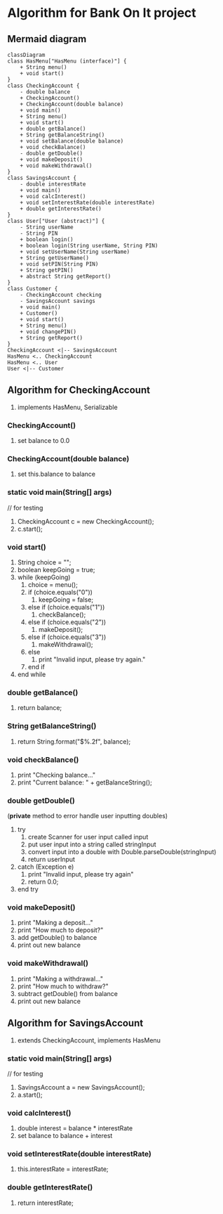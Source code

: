 # Algorithm for Bank On It project
## Mermaid diagram
```mermaid
classDiagram
class HasMenu["HasMenu (interface)"] {
    + String menu()
    + void start()
}
class CheckingAccount {
    - double balance
    + CheckingAccount()
    + CheckingAccount(double balance)
    + void main()
    + String menu()
    + void start()
    + double getBalance()
    + String getBalanceString()
    + void setBalance(double balance)
    + void checkBalance()
    - double getDouble()
    + void makeDeposit()
    + void makeWithdrawal()
}
class SavingsAccount {
    - double interestRate
    + void main()
    + void calcInterest()
    + void setInterestRate(double interestRate)
    + double getInterestRate()
}
class User["User (abstract)"] {
    - String userName
    - String PIN
    + boolean login()
    + boolean login(String userName, String PIN)
    + void setUserName(String userName)
    + String getUserName()
    + void setPIN(String PIN)
    + String getPIN()
    + abstract String getReport()
}
class Customer {
    - CheckingAccount checking
    - SavingsAccount savings
    + void main()
    + Customer()
    + void start()
    + String menu()
    + void changePIN()
    + String getReport()
}
CheckingAccount <|-- SavingsAccount
HasMenu <.. CheckingAccount
HasMenu <.. User
User <|-- Customer
```
## Algorithm for CheckingAccount
1. implements HasMenu, Serializable
### CheckingAccount()
1. set balance to 0.0
### CheckingAccount(double balance)
1. set this.balance to balance
### static void main(String[] args) 
// for testing
1. CheckingAccount c = new CheckingAccount();
1. c.start();
### void start()
1. String choice = "";
1. boolean keepGoing = true;
1. while (keepGoing)
	1. choice = menu();
	1. if (choice.equals("0"))
		1. keepGoing = false;
	1. else if (choice.equals("1"))
		1. checkBalance();
	1. else if (choice.equals("2"))
		1. makeDeposit();
	1. else if (choice.equals("3"))
        1. makeWithdrawal();
    1. else
        1. print "Invalid input, please try again."
    1. end if
1. end while
### double getBalance()
1. return balance;
### String getBalanceString()
1. return String.format("$%.2f", balance);
### void checkBalance()
1. print "Checking balance..."
1. print "Current balance: " + getBalanceString();
### double getDouble() 
(**private** method to error handle user inputting doubles)
1. try
    1. create Scanner for user input called input
    1. put user input into a string called stringInput
    1. convert input into a double with Double.parseDouble(stringInput)
    1. return userInput
1. catch (Exception e)
    1. print "Invalid input, please try again"
    1. return 0.0;
1. end try
### void makeDeposit()
1. print "Making a deposit..."
1. print "How much to deposit?"
1. add getDouble() to balance
1. print out new balance
### void makeWithdrawal()
1. print "Making a withdrawal..."
1. print "How much to withdraw?"
1. subtract getDouble() from balance
1. print out new balance
## Algorithm for SavingsAccount
1. extends CheckingAccount, implements HasMenu
### static void main(String[] args)
// for testing
1. SavingsAccount a = new SavingsAccount();
1. a.start();
### void calcInterest()
1. double interest = balance * interestRate
1. set balance to balance + interest
### void setInterestRate(double interestRate)
1. this.interestRate = interestRate;
### double getInterestRate()
1. return interestRate;
